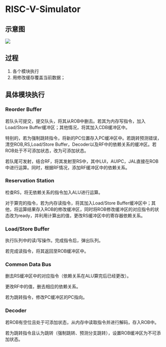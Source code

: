 # RISC-V-Simulator
## 示意图
![](https://notes.sjtu.edu.cn/uploads/upload_b244585b61e11c267ffc514430fae619.jpg)

## 过程
1. 各个模块执行
2. 用修改缓存覆盖当前数据；

## 具体模块执行
### Reorder Buffer
若队头可提交，提交队头，将其从ROB中删去。若其为内存写指令，加入Load/Store Buffer缓冲区；其他情况，将其加入CDB缓冲区中。

特别的，若为强制跳转指令，将新的PC位置存入PC缓冲区中。若跳转预测错误，清空ROB,RS,Load/Store Buffer，Decoder以及RF中的依赖关系的缓冲区。若ROB处于不可添加状态，改为可添加状态。

若队尾可发射，结合RF，将其发射至RS中，其中LUI，AUIPC，JAL直接在ROB中进行运算。同时，根据RF情况，添加RF缓冲区中的依赖关系。

### Reservation Station
检查RS，将无依赖关系的指令加入ALU进行运算。

对于算完的指令，若为内存读指令，将其加入Load/Store Buffer缓冲区中；其他，将运算结果存入ROB的修改缓冲区，同时将ROB修改缓冲区的对应指令的状态改为ready，并利用计算出的值，更改RS缓冲区中的寄存器依赖关系。

### Load/Store Buffer
执行队列中的读/写操作。完成指令后，弹出队列。

若完成读指令，将其返回至ROB缓冲区中。

### Common Data Bus
删去RS缓冲区中的对应指令（依赖关系在ALU算完后已经更改）。

更改RF中的值，删去相应的依赖关系。

若为跳转指令，修改PC缓冲区的PC指向。

### Decoder
若ROB有空位且处于可添加状态，从内存中读取指令并进行解码，存入ROB中。

若为跳转指令且认为跳转（强制跳转、预测分支跳转），设置ROB缓冲区为不可添加状态。

